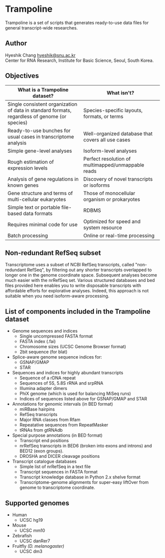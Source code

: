 Trampoline
==========

Trampoline is a set of scripts that generates ready-to-use data
files for general transcript-wide researches.


Author
------

Hyeshik Chang <hyeshik@snu.ac.kr>  
Center for RNA Research, Institute for Basic Science, Seoul, South Korea.


Objectives
----------

What is a Trampoline dataset? | What isn't?
----------------------------- | -----------
Single consistent organization of data in standard formats, regardless of genome (or species) | Species-specific layouts, formats, or terms
Ready-to-use bunches for usual cases in transcriptome analysis | Well-organized database that covers all use cases
Simple gene-level analyses | Isoform-level analyses
Rough estimation of expression levels | Perfect resolution of multimapped/unmappable reads
Analysis of gene regulations in known genes | Discovery of novel transcripts or isoforms
Gene structure and terms of multi-cellular eukaryotes | Those of monocellular organism or prokaryotes
Simple text or portable file-based data formats | RDBMS
Requires minimal code for use | Optimized for speed and system resource
Batch processing | Online or real-time processing


Non-redundant RefSeq subset
---------------------------

Transcriptome uses a subset of NCBI RefSeq transcripts, called
"non-redundant RefSeq", by filtering out any shorter transcripts
overlapped to longer one in the genome coordinate space. Subsequent
analyses become much easier with the nrRefSeq set. Various structured
databases and bed files provided here enables you to write disposable
transcripts with affordable efforts for explorative analyses. Indeed,
this approach is not suitable when you need isoform-aware processing.


List of components included in the Trampoline dataset
-----------------------------------------------------

* Genome sequences and indices
  - Single uncompressed FASTA format
  - FASTA index (.fai)
  - Chromosome sizes (UCSC Genome Browser format)
  - 2bit sequence (for blat)
* Splice-aware genome sequence indices for:
  - GSNAP/GMAP
  - STAR
* Sequences and indices for highly abundant transcripts
  - Sequence of a rDNA repeat
  - Sequences of 5S, 5.8S rRNA and srpRNA
  - Illumina adapter dimers
  - PhiX genome (which is used for balancing MiSeq runs)
  - Indices of sequences listed above for GSNAP/GMAP and STAR
* Annotations for genomic intervals (in BED format)
  - miRBase hairpins
  - RefSeq transcripts
  - Major RNA classes from Rfam
  - Repeatative sequences from RepeatMasker 
  - tRNAs from gtRNAdb
* Special purpose annotations (in BED format)
  - Transcript end positions
  - nrRefSeq transcripts in BED6 (broken into exons and introns) and BED12 (exon groups).
  - DROSHA and DICER cleavage positions
* Transcript catalogue databases
  - Simple list of nrRefSeq in a text file
  - Transcript sequences in FASTA format
  - Transcript knowledge database in Python 2.x shelve format
  - Transcriptome-genome alignments for super-easy liftOver
    from genome to transcriptome coordinate.


Supported genomes
-----------------

* Human
  - UCSC hg19
* Mouse
  - UCSC mm10
* Zebrafish
  - UCSC danRer7
* Fruitfly *(D. melanogaster)*
  - UCSC dm3

